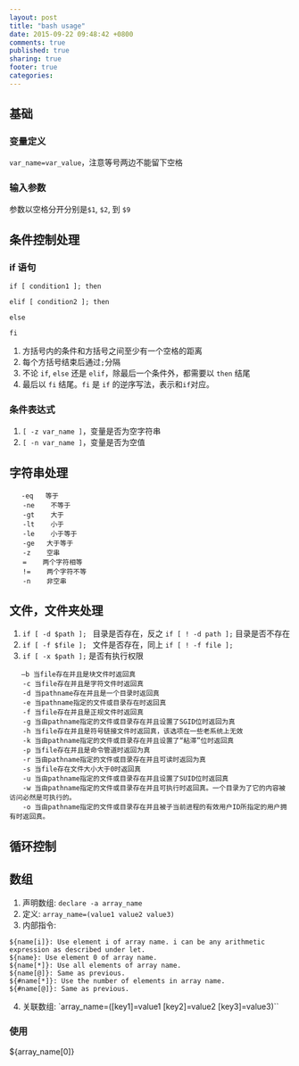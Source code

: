 ```yaml
---
layout: post
title: "bash usage"
date: 2015-09-22 09:48:42 +0800
comments: true
published: true
sharing: true
footer: true
categories:
---
```


## 基础

### 变量定义

`var_name=var_value`，注意等号两边不能留下空格

### 输入参数

参数以空格分开分别是`$1`, `$2`, 到 `$9`

## 条件控制处理

### if 语句

```
if [ condition1 ]; then

elif [ condition2 ]; then

else

fi
```

1. 方括号内的条件和方括号之间至少有一个空格的距离
2. 每个方括号结束后通过`;`分隔
3. 不论 `if`, `else` 还是 `elif`，除最后一个条件外，都需要以 `then` 结尾
4. 最后以 `fi` 结尾。`fi` 是 `if` 的逆序写法，表示和`if`对应。

### 条件表达式

1. `[ -z var_name ]`，变量是否为空字符串
2. `[ -n var_name ]`，变量是否为空值

## 字符串处理

```
   -eq   等于
　　-ne    不等于
　　-gt    大于
　　-lt    小于
　　-le    小于等于
　　-ge   大于等于
　　-z    空串
　　=    两个字符相等
　　!=    两个字符不等
　　-n    非空串
```

## 文件，文件夹处理

1. `if [ -d $path ]; ` 目录是否存在，反之 `if [ ! -d path ];` 目录是否不存在
2. `if [ -f $file ]; ` 文件是否存在，同上 `if [ ! -f file ];`
3. `if [ -x $path ];` 是否有执行权限

```
   –b 当file存在并且是块文件时返回真
　　-c 当file存在并且是字符文件时返回真
　　-d 当pathname存在并且是一个目录时返回真
　　-e 当pathname指定的文件或目录存在时返回真
　　-f 当file存在并且是正规文件时返回真
　　-g 当由pathname指定的文件或目录存在并且设置了SGID位时返回为真
　　-h 当file存在并且是符号链接文件时返回真，该选项在一些老系统上无效
　　-k 当由pathname指定的文件或目录存在并且设置了“粘滞”位时返回真
　　-p 当file存在并且是命令管道时返回为真
　　-r 当由pathname指定的文件或目录存在并且可读时返回为真
　　-s 当file存在文件大小大于0时返回真
　　-u 当由pathname指定的文件或目录存在并且设置了SUID位时返回真
　　-w 当由pathname指定的文件或目录存在并且可执行时返回真。一个目录为了它的内容被访问必然是可执行的。
　　-o 当由pathname指定的文件或目录存在并且被子当前进程的有效用户ID所指定的用户拥有时返回真。
```

## 循环控制

## 数组

1. 声明数组: `declare -a array_name`
2. 定义: `array_name=(value1 value2 value3)`
3. 内部指令:
```
${name[i]}: Use element i of array name. i can be any arithmetic expression as described under let.
${name}: Use element 0 of array name.
${name[*]}: Use all elements of array name.
${name[@]}: Same as previous.
${#name[*]}: Use the number of elements in array name.
${#name[@]}: Same as previous.
```
4. 关联数组: `array_name=([key1]=value1 [key2]=value2 [key3]=value3)``

### 使用

${array_name[0]}

